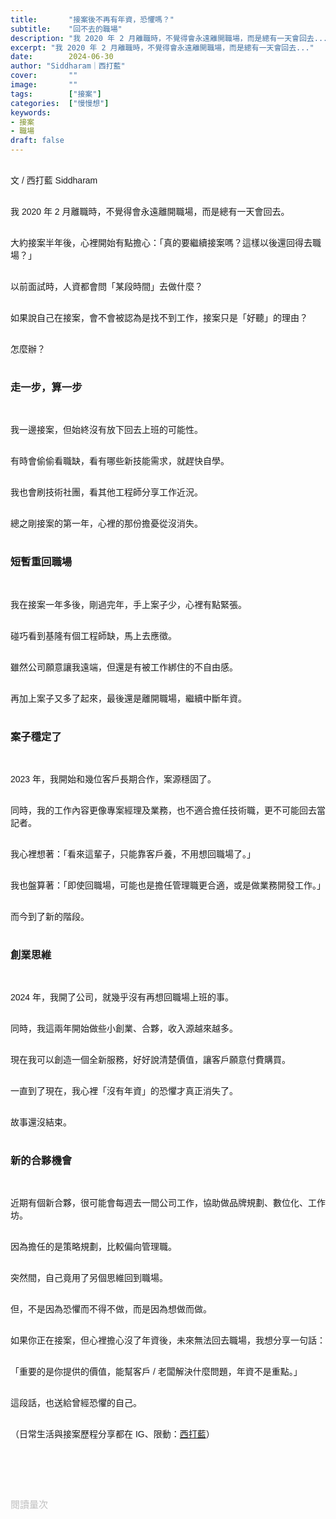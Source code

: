 ```yaml
---
title:       "接案後不再有年資，恐懼嗎？"
subtitle:    "回不去的職場"
description: "我 2020 年 2 月離職時，不覺得會永遠離開職場，而是總有一天會回去..."
excerpt: "我 2020 年 2 月離職時，不覺得會永遠離開職場，而是總有一天會回去..."
date:        2024-06-30
author: "Siddharam｜西打藍"
cover:       ""
image:       ""
tags:        ["接案"]
categories:  ["慢慢想"]
keywords:
- 接案
- 職場
draft: false
---
```


<article style="font-family: 'Noto Sans TC', '微軟正黑體', sans-serif; font-weight: 300;">

<br>文 / 西打藍 Siddharam<br><br>

我 2020 年 2 月離職時，不覺得會永遠離開職場，而是總有一天會回去。<br><br>

大約接案半年後，心裡開始有點擔心：「真的要繼續接案嗎？這樣以後還回得去職場？」<br><br>

以前面試時，人資都會問「某段時間」去做什麼？<br><br>

如果說自己在接案，會不會被認為是找不到工作，接案只是「好聽」的理由？<br><br>

怎麼辦？<br><br>


<h3 class="article-h1-color">走一步，算一步</h3><br>

我一邊接案，但始終沒有放下回去上班的可能性。<br><br>

有時會偷偷看職缺，看有哪些新技能需求，就趕快自學。<br><br>

我也會刷技術社團，看其他工程師分享工作近況。<br><br>

總之剛接案的第一年，心裡的那份擔憂從沒消失。<br><br>


<h3 class="article-h1-color">短暫重回職場</h3><br>

我在接案一年多後，剛過完年，手上案子少，心裡有點緊張。<br><br>

碰巧看到基隆有個工程師缺，馬上去應徵。<br><br>

雖然公司願意讓我遠端，但還是有被工作綁住的不自由感。<br><br>

再加上案子又多了起來，最後還是離開職場，繼續中斷年資。<br><br>


<h3 class="article-h1-color">案子穩定了</h3><br>

2023 年，我開始和幾位客戶長期合作，案源穩固了。<br><br>

同時，我的工作內容更像專案經理及業務，也不適合擔任技術職，更不可能回去當記者。<br><br>

我心裡想著：「看來這輩子，只能靠客戶養，不用想回職場了。」<br><br>

我也盤算著：「即使回職場，可能也是擔任管理職更合適，或是做業務開發工作。」<br><br>

而今到了新的階段。<br><br>


<h3 class="article-h1-color">創業思維</h3><br>

2024 年，我開了公司，就幾乎沒有再想回職場上班的事。<br><br>

同時，我這兩年開始做些小創業、合夥，收入源越來越多。<br><br>

現在我可以創造一個全新服務，好好說清楚價值，讓客戶願意付費購買。<br><br>

一直到了現在，我心裡「沒有年資」的恐懼才真正消失了。<br><br>

故事還沒結束。<br><br>


<h3 class="article-h1-color">新的合夥機會</h3><br>

近期有個新合夥，很可能會每週去一間公司工作，協助做品牌規劃、數位化、工作坊。<br><br>

因為擔任的是策略規劃，比較偏向管理職。<br><br>

突然間，自己竟用了另個思維回到職場。<br><br>

但，不是因為恐懼而不得不做，而是因為想做而做。<br><br>

如果你正在接案，但心裡擔心沒了年資後，未來無法回去職場，我想分享一句話：<br><br>

「重要的是你提供的價值，能幫客戶 / 老闆解決什麼問題，年資不是重點。」<br><br>

這段話，也送給曾經恐懼的自己。<br><br>


<!-- 
<!-- 案例 > 證明案例 > 壞處 > 怎麼改變（列步驟） > 結語總結金句 -->


（日常生活與接案歷程分享都在 IG、限動：<a href="https://www.instagram.com/sidd.blue/" target="_blank">西打藍</a>）<br><br>

<!-- <h3 class="article-h1-color"></h3><br> -->





<br><br><br>

</article>

<div style="color: #bfbfbf; font-size: 15px;" id="busuanzi_container_page_pv">
  閱讀量<span id="busuanzi_value_page_pv"></span>次
</div>

<script src="../../js/post.js"></script>
